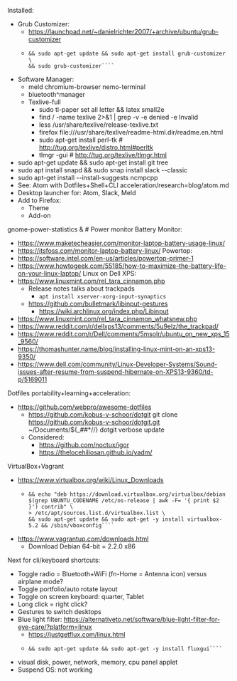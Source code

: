 Installed:
- Grub Customizer:
  - https://launchpad.net/~danielrichter2007/+archive/ubuntu/grub-customizer
  - ````sudo add-apt-repository ppa:danielrichter2007/grub-customizer \
    && sudo apt-get update && sudo apt-get install grub-customizer \
    && sudo grub-customizer````
- Software Manager:
  - meld chromium-browser nemo-terminal
  - bluetooth^manager
  - Texlive-full
    - sudo tl-paper set all letter && latex small2e
    - find / -name texlive 2>&1 | grep -v -e denied -e Invalid
    - less /usr/share/texlive/release-texlive.txt
    - firefox file:///usr/share/texlive/readme-html.dir/readme.en.html
    - sudo apt-get install perl-tk # http://tug.org/texlive/distro.html#perltk
    - tlmgr -gui # http://tug.org/texlive/tlmgr.html
- sudo apt-get update && sudo apt-get install git tree
- sudo apt install snapd && sudo snap install slack --classic
- sudo apt-get install --install-suggests ncmpcpp
- See: Atom with Dotfiles+Shell+CLI acceleration/research=blog/atom.md
- Desktop launcher for: Atom, Slack, Meld
- Add to Firefox:
  - Theme
  - Add-on

gnome-power-statistics & # Power monitor
Battery Monitor:
- https://www.maketecheasier.com/monitor-laptop-battery-usage-linux/
- https://itsfoss.com/monitor-laptop-battery-linux/
Powertop:
- https://software.intel.com/en-us/articles/powertop-primer-1
- https://www.howtogeek.com/55185/how-to-maximize-the-battery-life-on-your-linux-laptop/
Linux on Dell XPS:
- https://www.linuxmint.com/rel_tara_cinnamon.php
  - Release notes talks about trackpads
    - ````apt install xserver-xorg-input-synaptics````
  - https://github.com/bulletmark/libinput-gestures
    - https://wiki.archlinux.org/index.php/Libinput
- https://www.linuxmint.com/rel_tara_cinnamon_whatsnew.php
- https://www.reddit.com/r/dellxps13/comments/5u9elz/the_trackpad/
- https://www.reddit.com/r/Dell/comments/5msolr/ubuntu_on_new_xps_15_9560/
- https://thomashunter.name/blog/installing-linux-mint-on-an-xps13-9350/
- https://www.dell.com/community/Linux-Developer-Systems/Sound-issues-after-resume-from-suspend-hibernate-on-XPS13-9360/td-p/5169011

Dotfiles portability+learning+acceleration:
- https://github.com/webpro/awesome-dotfiles
  - https://github.com/kobus-v-schoor/dotgit
    git clone https://github.com/kobus-v-schoor/dotgit.git ~/Documents/${_##*//}
    dotgit verbose update
  - Considered:
    - https://github.com/noctux/igor
    - https://thelocehiliosan.github.io/yadm/

VirtualBox+Vagrant
- https://www.virtualbox.org/wiki/Linux_Downloads
  - ````wget -q https://www.virtualbox.org/download/oracle_vbox_2016.asc -O- | sudo apt-key add - \
    && echo "deb https://download.virtualbox.org/virtualbox/debian $(grep UBUNTU_CODENAME /etc/os-release | awk -F= '{ print $2 }') contrib" \
    > /etc/apt/sources.list.d/virtualbox.list \
    && sudo apt-get update && sudo apt-get -y install virtualbox-5.2 && /sbin/vboxconfig````

- https://www.vagrantup.com/downloads.html
  - Download Debian 64-bit = 2.2.0 x86

Next for cli/keyboard shortcuts:
  - Toggle radio = Bluetooth+WiFi \(fn-Home = Antenna icon\) versus airplane mode?
  - Toggle portfolio/auto rotate layout
  - Toggle on screen keyboard: quarter, Tablet
  - Long click = right click?
  - Gestures to switch desktops
  - Blue light filter: https://alternativeto.net/software/blue-light-filter-for-eye-care/?platform=linux
    - https://justgetflux.com/linux.html
    - ````sudo add-apt-repository ppa:nathan-renniewaldock/flux \
      && sudo apt-get update && sudo apt-get -y install fluxgui````
  - visual disk, power, network, memory, cpu panel applet
  - Suspend OS: not working
